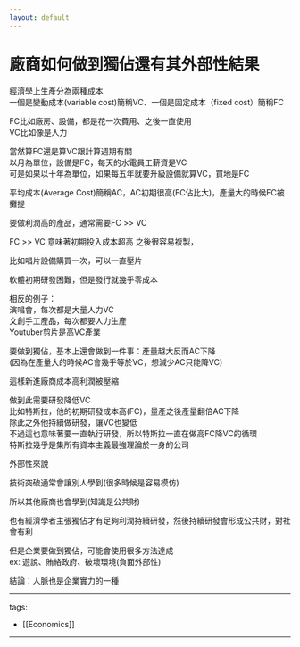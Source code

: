```yaml
---
layout: default
---
```

#  廠商如何做到獨佔還有其外部性結果

經濟學上生產分為兩種成本  
一個是變動成本(variable cost)簡稱VC、一個是固定成本（fixed cost）簡稱FC

FC比如廠房、設備，都是花一次費用、之後一直使用  
VC比如像是人力

當然算FC還是算VC跟計算週期有關  
以月為單位，設備是FC，每天的水電員工薪資是VC  
可是如果以十年為單位，如果每五年就要升級設備就算VC，買地是FC

平均成本(Average Cost)簡稱AC，AC初期很高(FC佔比大)，產量大的時候FC被攤提

要做利潤高的產品，通常需要FC >> VC

FC >> VC 意味著初期投入成本超高  之後很容易複製，

比如唱片設備購買一次，可以一直壓片

軟體初期研發困難，但是發行就幾乎零成本

相反的例子：  
演唱會，每次都是大量人力VC  
文創手工產品，每次都要人力生產  
Youtuber剪片是高VC產業

  
要做到獨佔，基本上還會做到一件事：產量越大反而AC下降  
(因為在產量大的時候AC會幾乎等於VC，想減少AC只能降VC)

這樣新進廠商成本高利潤被壓縮

做到此需要研發降低VC  
比如特斯拉，他的初期研發成本高(FC)，量產之後產量翻倍AC下降  
除此之外他持續做研發，讓VC也變低  
不過這也意味著要一直執行研發，所以特斯拉一直在做高FC降VC的循環  
特斯拉幾乎是集所有資本主義最強理論於一身的公司

  
外部性來說

技術突破通常會讓別人學到(很多時候是容易模仿)

所以其他廠商也會學到(知識是公共財)

也有經濟學者主張獨佔才有足夠利潤持續研發，然後持續研發會形成公共財，對社會有利

但是企業要做到獨佔，可能會使用很多方法達成  
ex: 遊說、賄絡政府、破壞環境(負面外部性)

結論：人脈也是企業實力的一種

  
---  
tags:  
  - [[Economics]]

    
---